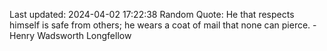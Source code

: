 Last updated: 2024-04-02 17:22:38
Random Quote: He that respects himself is safe from others; he wears a coat of mail that none can pierce. - Henry Wadsworth Longfellow